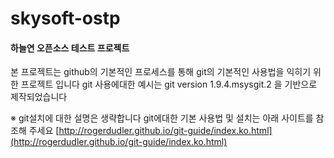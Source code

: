 # skysoft-ostp 
#### 하늘연 오픈소스 테스트 프로젝트
본 프로젝트는 github의 기본적인 프로세스를 통해
git의 기본적인 사용법을 익히기 위한 프로젝트 입니다
git 사용에대한 예시는 git version 1.9.4.msysgit.2 을 기반으로 제작되었습니다


※ git설치에 대한 설명은 생략합니다
git에대한 기본 사용법 및 설치는 아래 사이트를 참조해 주세요
[http://rogerdudler.github.io/git-guide/index.ko.html](http://rogerdudler.github.io/git-guide/index.ko.html)